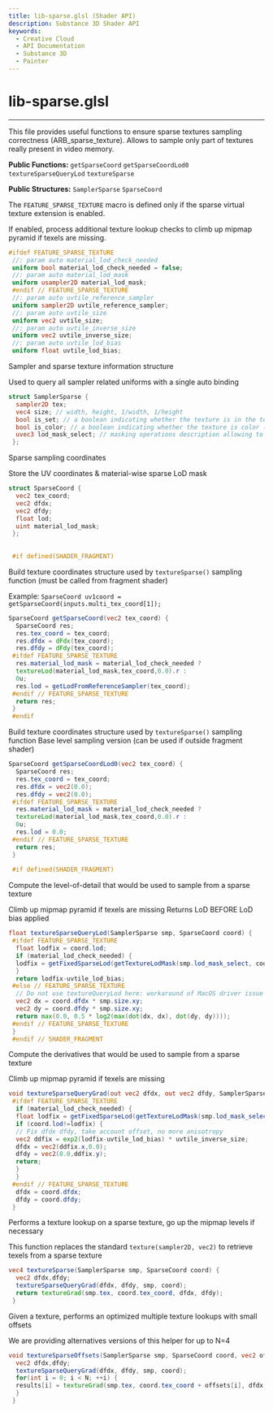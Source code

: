 ```yaml
---
title: lib-sparse.glsl (Shader API)
description: Substance 3D Shader API
keywords:
  - Creative Cloud
  - API Documentation
  - Substance 3D
  - Painter
---
```














[ ](#section-0)












[ ](#section-1)

lib-sparse.glsl
===============

---




This file provides useful functions to ensure sparse textures sampling
 correctness (ARB_sparse_texture).
 Allows to sample only part of textures really present in video memory.


**Public Functions:**
`getSparseCoord`
`getSparseCoordLod0`
`textureSparseQueryLod`
`textureSparse`


**Public Structures:**
`SamplerSparse`
`SparseCoord`


The `FEATURE_SPARSE_TEXTURE` macro is defined only if the sparse virtual texture extension is enabled.


If enabled, process additional texture lookup checks to climb up mipmap pyramid if texels are missing.





```glsl
#ifdef FEATURE_SPARSE_TEXTURE
 //: param auto material_lod_check_needed
 uniform bool material_lod_check_needed = false;
 //: param auto material_lod_mask
 uniform usampler2D material_lod_mask;
 #endif // FEATURE_SPARSE_TEXTURE
 //: param auto uvtile_reference_sampler
 uniform sampler2D uvtile_reference_sampler;
 //: param auto uvtile_size
 uniform vec2 uvtile_size;
 //: param auto uvtile_inverse_size
 uniform vec2 uvtile_inverse_size;
 //: param auto uvtile_lod_bias
 uniform float uvtile_lod_bias;
```







[ ](#section-2)

Sampler and sparse texture information structure


Used to query all sampler related uniforms with a single auto binding





```glsl
struct SamplerSparse {
  sampler2D tex;
  vec4 size; // width, height, 1/width, 1/height
  bool is_set; // a boolean indicating whether the texture is in the texture set or not
  bool is_color; // a boolean indicating whether the texture is color (RGBA) or grayscale (R, GB)
  uvec3 lod_mask_select; // masking operations description allowing to retrieve loaded mipmaps information
 };
```







[ ](#section-3)

Sparse sampling coordinates


Store the UV coordinates & material-wise sparse LoD mask





```glsl
struct SparseCoord {
  vec2 tex_coord;
  vec2 dfdx;
  vec2 dfdy;
  float lod;
  uint material_lod_mask;
 };
 
 
 #if defined(SHADER_FRAGMENT)
```







[ ](#section-4)

Build texture coordinates structure used by `textureSparse()` sampling function
 (must be called from fragment shader)


Example: `SparseCoord uv1coord = getSparseCoord(inputs.multi_tex_coord[1]);`





```glsl
SparseCoord getSparseCoord(vec2 tex_coord) {
  SparseCoord res;
  res.tex_coord = tex_coord;
  res.dfdx = dFdx(tex_coord);
  res.dfdy = dFdy(tex_coord);
 #ifdef FEATURE_SPARSE_TEXTURE
  res.material_lod_mask = material_lod_check_needed ?
  textureLod(material_lod_mask,tex_coord,0.0).r :
  0u;
  res.lod = getLodFromReferenceSampler(tex_coord);
 #endif // FEATURE_SPARSE_TEXTURE
  return res;
 }
 #endif
```







[ ](#section-5)

Build texture coordinates structure used by `textureSparse()` sampling function
 Base level sampling version (can be used if outside fragment shader)





```glsl
SparseCoord getSparseCoordLod0(vec2 tex_coord) {
  SparseCoord res;
  res.tex_coord = tex_coord;
  res.dfdx = vec2(0.0);
  res.dfdy = vec2(0.0);
 #ifdef FEATURE_SPARSE_TEXTURE
  res.material_lod_mask = material_lod_check_needed ?
  textureLod(material_lod_mask,tex_coord,0.0).r :
  0u;
  res.lod = 0.0;
 #endif // FEATURE_SPARSE_TEXTURE
  return res;
 }
 
 #if defined(SHADER_FRAGMENT)
```







[ ](#section-6)

Compute the level-of-detail that would be used to sample from a sparse texture


Climb up mipmap pyramid if texels are missing
 Returns LoD BEFORE LoD bias applied





```glsl
float textureSparseQueryLod(SamplerSparse smp, SparseCoord coord) {
 #ifdef FEATURE_SPARSE_TEXTURE
  float lodfix = coord.lod;
  if (material_lod_check_needed) {
  lodfix = getFixedSparseLod(getTextureLodMask(smp.lod_mask_select, coord.material_lod_mask), lodfix);
  }
  return lodfix-uvtile_lod_bias;
 #else // FEATURE_SPARSE_TEXTURE
  // Do not use textureQueryLod here: workaround of MacOS driver issue (dramatic FPS drop)
  vec2 dx = coord.dfdx * smp.size.xy;
  vec2 dy = coord.dfdy * smp.size.xy;
  return max(0.0, 0.5 * log2(max(dot(dx, dx), dot(dy, dy))));
 #endif // FEATURE_SPARSE_TEXTURE
 }
 #endif // SHADER_FRAGMENT
```







[ ](#section-7)

Compute the derivatives that would be used to sample from a sparse texture


Climb up mipmap pyramid if texels are missing





```glsl
void textureSparseQueryGrad(out vec2 dfdx, out vec2 dfdy, SamplerSparse smp, SparseCoord coord) {
 #ifdef FEATURE_SPARSE_TEXTURE
  if (material_lod_check_needed) {
  float lodfix = getFixedSparseLod(getTextureLodMask(smp.lod_mask_select, coord.material_lod_mask), coord.lod);
  if (coord.lod!=lodfix) {
  // Fix dfdx dfdy, take account offset, no more anisotropy
  vec2 ddfix = exp2(lodfix-uvtile_lod_bias) * uvtile_inverse_size;
  dfdx = vec2(ddfix.x,0.0);
  dfdy = vec2(0.0,ddfix.y);
  return;
  }
  }
 #endif // FEATURE_SPARSE_TEXTURE
  dfdx = coord.dfdx;
  dfdy = coord.dfdy;
 }
```







[ ](#section-8)

Performs a texture lookup on a sparse texture, go up the mipmap levels if necessary


This function replaces the standard `texture(sampler2D, vec2)` to retrieve texels from a sparse texture





```glsl
vec4 textureSparse(SamplerSparse smp, SparseCoord coord) {
  vec2 dfdx,dfdy;
  textureSparseQueryGrad(dfdx, dfdy, smp, coord);
  return textureGrad(smp.tex, coord.tex_coord, dfdx, dfdy);
 }
```







[ ](#section-9)

Given a texture, performs an optimized multiple texture lookups with small offsets


We are providing alternatives versions of this helper for up to N=4





```glsl
void textureSparseOffsets(SamplerSparse smp, SparseCoord coord, vec2 offsets[N], out vec4 results[N]) {
  vec2 dfdx,dfdy;
  textureSparseQueryGrad(dfdx, dfdy, smp, coord);
  for(int i = 0; i < N; ++i) {
  results[i] = textureGrad(smp.tex, coord.tex_coord + offsets[i], dfdx, dfdy);
  }
 }
 
 
```






